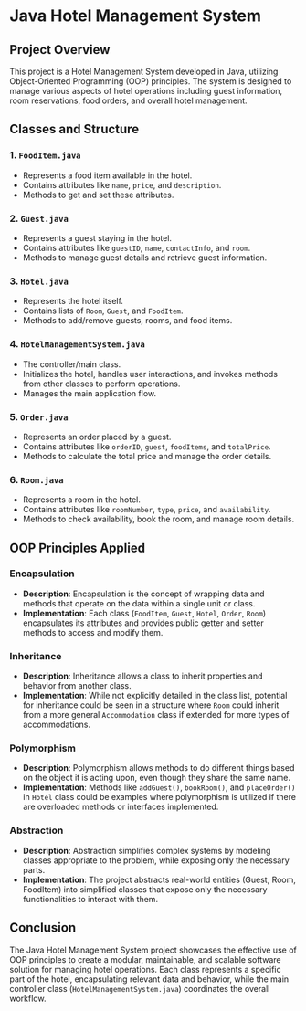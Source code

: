# Java Hotel Management System

## Project Overview
This project is a Hotel Management System developed in Java, utilizing Object-Oriented Programming (OOP) principles. The system is designed to manage various aspects of hotel operations including guest information, room reservations, food orders, and overall hotel management.

## Classes and Structure

### 1. `FoodItem.java`
- Represents a food item available in the hotel.
- Contains attributes like `name`, `price`, and `description`.
- Methods to get and set these attributes.

### 2. `Guest.java`
- Represents a guest staying in the hotel.
- Contains attributes like `guestID`, `name`, `contactInfo`, and `room`.
- Methods to manage guest details and retrieve guest information.

### 3. `Hotel.java`
- Represents the hotel itself.
- Contains lists of `Room`, `Guest`, and `FoodItem`.
- Methods to add/remove guests, rooms, and food items.

### 4. `HotelManagementSystem.java`
- The controller/main class.
- Initializes the hotel, handles user interactions, and invokes methods from other classes to perform operations.
- Manages the main application flow.

### 5. `Order.java`
- Represents an order placed by a guest.
- Contains attributes like `orderID`, `guest`, `foodItems`, and `totalPrice`.
- Methods to calculate the total price and manage the order details.

### 6. `Room.java`
- Represents a room in the hotel.
- Contains attributes like `roomNumber`, `type`, `price`, and `availability`.
- Methods to check availability, book the room, and manage room details.

## OOP Principles Applied

### Encapsulation
- **Description**: Encapsulation is the concept of wrapping data and methods that operate on the data within a single unit or class.
- **Implementation**: Each class (`FoodItem`, `Guest`, `Hotel`, `Order`, `Room`) encapsulates its attributes and provides public getter and setter methods to access and modify them.

### Inheritance
- **Description**: Inheritance allows a class to inherit properties and behavior from another class.
- **Implementation**: While not explicitly detailed in the class list, potential for inheritance could be seen in a structure where `Room` could inherit from a more general `Accommodation` class if extended for more types of accommodations.

### Polymorphism
- **Description**: Polymorphism allows methods to do different things based on the object it is acting upon, even though they share the same name.
- **Implementation**: Methods like `addGuest()`, `bookRoom()`, and `placeOrder()` in `Hotel` class could be examples where polymorphism is utilized if there are overloaded methods or interfaces implemented.

### Abstraction
- **Description**: Abstraction simplifies complex systems by modeling classes appropriate to the problem, while exposing only the necessary parts.
- **Implementation**: The project abstracts real-world entities (Guest, Room, FoodItem) into simplified classes that expose only the necessary functionalities to interact with them.

## Conclusion
The Java Hotel Management System project showcases the effective use of OOP principles to create a modular, maintainable, and scalable software solution for managing hotel operations. Each class represents a specific part of the hotel, encapsulating relevant data and behavior, while the main controller class (`HotelManagementSystem.java`) coordinates the overall workflow.
